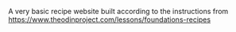 A very basic recipe website built according to the instructions from https://www.theodinproject.com/lessons/foundations-recipes
